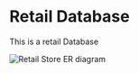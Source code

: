 # Retail Database
 This is a retail Database
 
![Retail Store ER diagram](https://github.com/armenalaray/Retail-Database/assets/16656506/f22f337f-4c8e-4443-9ea0-77ab70d95d65)
